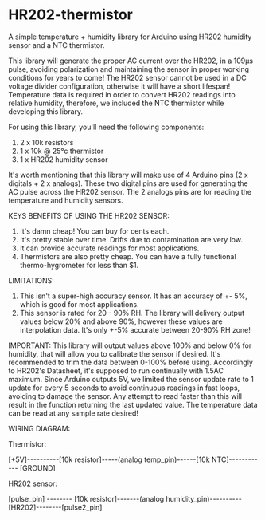 # HR202-thermistor
A simple temperature + humidity library for Arduino using HR202 humidity sensor and a NTC thermistor.

This library will generate the proper AC current over the HR202, in a 109µs pulse, avoiding polarization and maintaining the sensor in proper working conditions for years to come! The HR202 sensor cannot be used in a DC voltage divider configuration, otherwise it will have a short lifespan! Temperature data is required in order to convert HR202 readings into relative humidity, therefore, we included the NTC thermistor while developing this library.

For using this library, you'll need the following components:
1) 2 x 10k resistors
2) 1 x 10k @ 25°c thermistor
3) 1 x HR202 humidity sensor

It's worth mentioning that this library will make use of 4 Arduino pins (2 x digitals + 2 x analogs). These two digital pins are used for generating the AC pulse across the HR202 sensor. The 2 analogs pins are for reading the temperature and humidity sensors.

KEYS BENEFITS OF USING THE HR202 SENSOR:
1) It's damn cheap! You can buy for cents each.
2) It's pretty stable over time. Drifts due to contamination are very low.
3) it can provide accurate readings for most applications.
4) Thermistors are also pretty cheap. You can have a fully functional thermo-hygrometer for less than $1.

LIMITATIONS:
1) This isn't a super-high accuracy sensor. It has an accuracy of +- 5%, which is good for most applications.
2) This sensor is rated for 20 - 90% RH. The library will delivery output values below 20% and above 90%, however these values are interpolation data. It's only +-5% accurate between 20-90% RH zone!

IMPORTANT:
This library will output values above 100% and below 0% for humidity, that will allow you to calibrate the sensor if desired. It's recommended to trim the data between 0-100% before using.
Accordingly to HR202's Datasheet, it's supposed to run continually with 1.5AC maximum. Since Arduino outputs 5V, we limited the sensor update rate to 1 update for every 5 seconds to avoid continuous readings in fast loops, avoiding to damage the sensor. Any attempt to read faster than this will result in the function returning the last updated value. The temperature data can be read at any sample rate desired!

WIRING DIAGRAM:

Thermistor:

[+5V]----------[10k resistor]-----(analog temp_pin)------[10k NTC]------------ [GROUND]

HR202 sensor:

[pulse_pin] -------- [10k resistor]-------(analog humidity_pin)----------[HR202]--------[pulse2_pin]
